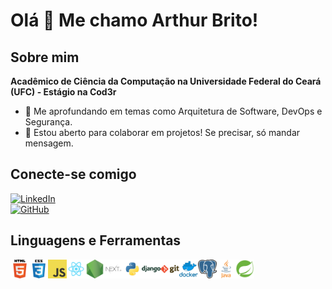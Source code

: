 # Olá 👋 Me chamo Arthur Brito!

## Sobre mim

**Acadêmico de Ciência da Computação na Universidade Federal do Ceará (UFC) - Estágio na Cod3r**

- 🔭 Me aprofundando em temas como Arquitetura de Software, DevOps e Segurança.
- 🌱 Estou aberto para colaborar em projetos! Se precisar, só mandar mensagem.

## Conecte-se comigo

[![LinkedIn](https://img.shields.io/badge/LinkedIn-arthurbrit0-blue?logo=linkedin&style=social)](https://www.linkedin.com/in/arthurbrit0)  
[![GitHub](https://img.shields.io/badge/GitHub-arthurbrit0-black?logo=github&style=social)](https://github.com/arthurbrit0)

## Linguagens e Ferramentas

[<img align="left" alt="HTML5" width="30px" src="https://raw.githubusercontent.com/github/explore/main/topics/html/html.png" />](#)
[<img align="left" alt="CSS3" width="30px" src="https://raw.githubusercontent.com/github/explore/main/topics/css/css.png" />](#)
[<img align="left" alt="JavaScript" width="30px" src="https://raw.githubusercontent.com/github/explore/main/topics/javascript/javascript.png" />](#)
[<img align="left" alt="React" width="30px" src="https://raw.githubusercontent.com/github/explore/main/topics/react/react.png" />](#)
[<img align="left" alt="Node.js" width="30px" src="https://raw.githubusercontent.com/github/explore/main/topics/nodejs/nodejs.png" />](#)
[<img align="left" alt="Next.js" width="30px" src="https://raw.githubusercontent.com/github/explore/main/topics/nextjs/nextjs.png" />](#)
[<img align="left" alt="Python" width="30px" src="https://raw.githubusercontent.com/github/explore/main/topics/python/python.png" />](#)
[<img align="left" alt="Django" width="30px" src="https://raw.githubusercontent.com/github/explore/main/topics/django/django.png" />](#)
[<img align="left" alt="Git" width="30px" src="https://raw.githubusercontent.com/github/explore/main/topics/git/git.png" />](#)
[<img align="left" alt="Docker" width="30px" src="https://raw.githubusercontent.com/github/explore/main/topics/docker/docker.png" />](#)
[<img align="left" alt="PostgreSQL" width="30px" src="https://raw.githubusercontent.com/github/explore/main/topics/postgresql/postgresql.png" />](#)
[<img align="left" alt="Java" width="30px" src="https://raw.githubusercontent.com/github/explore/main/topics/java/java.png" />](#)
[<img align="left" alt="Spring Boot" width="30px" src="https://raw.githubusercontent.com/github/explore/main/topics/spring-boot/spring-boot.png" />](#)

<br />
<br />
